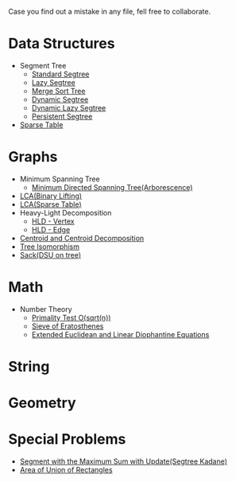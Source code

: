 Case you find out a mistake in any file, fell free to collaborate.

# Data Structures

- Segment Tree
   - [Standard Segtree](https://github.com/PauloRobertoPC/Library/blob/master/Data%20Structures/Segtree.cpp)
   - [Lazy Segtree](https://github.com/PauloRobertoPC/Library/blob/master/Data%20Structures/SegtreeLazy.cpp)
   - [Merge Sort Tree](https://github.com/PauloRobertoPC/Library/blob/master/Data%20Structures/MergeSortTree.cpp)
   - [Dynamic Segtree](https://github.com/PauloRobertoPC/Library/blob/master/Data%20Structures/DynamicSeg.cpp)
   - [Dynamic Lazy Segtree](https://github.com/PauloRobertoPC/Library/blob/master/Data%20Structures/DynamicLazySeg.cpp)
   - [Persistent Segtree](https://github.com/PauloRobertoPC/Library/blob/master/Data%20Structures/PersistentSegtree.cpp)
- [Sparse Table](https://github.com/PauloRobertoPC/Library/blob/master/Data%20Structures/SparseRMQ.cpp)

# Graphs

- Minimum Spanning Tree
    - [Minimum Directed Spanning Tree(Arborescence)](https://github.com/PauloRobertoPC/Library/blob/master/Graph/MDST.cpp)
- [LCA(Binary Lifting)](https://github.com/PauloRobertoPC/Library/blob/master/Graph/LCABinaryLift.cpp)
- [LCA(Sparse Table)](https://github.com/PauloRobertoPC/Library/blob/master/Graph/LCASparseTable.cpp)
- Heavy-Light Decomposition
   - [HLD - Vertex](https://github.com/PauloRobertoPC/Library/blob/master/Graph/hld_vertex.cpp)
   - [HLD - Edge](https://github.com/PauloRobertoPC/Library/blob/master/Graph/hld_edge.cpp)
- [Centroid and Centroid Decomposition](https://github.com/PauloRobertoPC/Library/blob/master/Graph/centroid.cpp)
- [Tree Isomorphism](https://github.com/PauloRobertoPC/Library/blob/master/Graph/tree_iso.cpp)
- [Sack(DSU on tree)](https://github.com/PauloRobertoPC/Library/blob/master/Graph/sack.cpp)

# Math

- Number Theory
   - [Primality Test O(sqrt(n))](https://github.com/PauloRobertoPC/Library/blob/master/Math/isPrime.cpp)
   - [Sieve of Eratosthenes](https://github.com/PauloRobertoPC/Library/blob/master/Math/sieve.cpp)
   - [Extended Euclidean and Linear Diophantine Equations](https://github.com/PauloRobertoPC/Library/blob/master/Math/diphantine.cpp)

# String

# Geometry

# Special Problems

- [Segment with the Maximum Sum with Update(Segtree Kadane)](https://github.com/PauloRobertoPC/Library/blob/master/Special%20Problems/SegKadane.cpp)
- [Area of Union of Rectangles](https://github.com/PauloRobertoPC/Library/blob/master/Special%20Problems/RectangleUnion.cpp)
